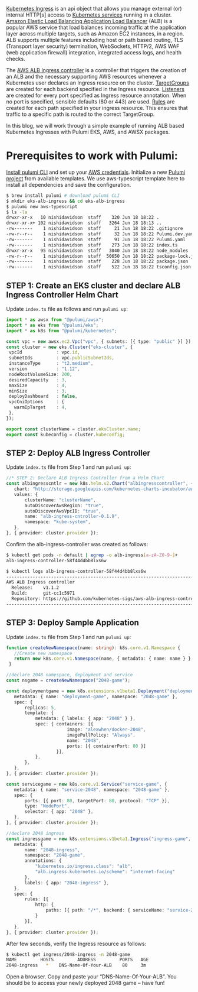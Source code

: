 [Kubernetes Ingress](https://kubernetes.io/docs/concepts/services-networking/ingress/) is an api object that allows you manage external (or) internal HTTP[s] access to [Kubernetes services](https://kubernetes.io/docs/concepts/services-networking/service/) running in a cluster. [Amazon Elastic Load Balancing Application Load Balancer](https://aws.amazon.com/elasticloadbalancing/features/#Details_for_Elastic_Load_Balancing_Products) (ALB) is a popular AWS service that load balances incoming traffic at the application layer across multiple targets, such as Amazon EC2 instances, in a region. ALB supports multiple features including host or path based routing, TLS (Transport layer security) termination, WebSockets, HTTP/2, AWS WAF (web application firewall) integration, integrated access logs, and health checks.

The [AWS ALB Ingress controller](https://github.com/kubernetes-sigs/aws-alb-ingress-controller) is a controller that triggers the creation of an ALB and the necessary supporting AWS resources whenever a Kubernetes user declares an Ingress resource on the cluster. [TargetGroups](https://docs.aws.amazon.com/elasticloadbalancing/latest/application/load-balancer-target-groups.html) are created for each backend specified in the Ingress resource. [Listeners](http://docs.aws.amazon.com/elasticloadbalancing/latest/application/load-balancer-listeners.html) are created for every port specified as Ingress resource annotation. When no port is specified, sensible defaults (80 or 443) are used. [Rules](http://docs.aws.amazon.com/elasticloadbalancing/latest/application/listener-update-rules.html) are created for each path specified in your ingress resource. This ensures that traffic to a specific path is routed to the correct TargetGroup.

In this blog, we will work through a simple example of running ALB based Kubernetes Ingresses with Pulumi EKS, AWS, and AWSX packages.

# Prerequisites to work with Pulumi:
[Install pulumi CLI](https://pulumi.io/quickstart/install.html?__hstc=194006706.92c420b2463a950f50b989da5e9a9de1.1559843842775.1560878104539.1560906741042.31&__hssc=194006706.2.1560906741042&__hsfp=3773980820) and set up your [AWS credentials](https://pulumi.io/quickstart/aws/setup.html?__hstc=194006706.92c420b2463a950f50b989da5e9a9de1.1559843842775.1560878104539.1560906741042.31&__hssc=194006706.2.1560906741042&__hsfp=3773980820). Initialize a new [Pulumi project](https://pulumi.io/reference/project.html?__hstc=194006706.92c420b2463a950f50b989da5e9a9de1.1559843842775.1560878104539.1560906741042.31&__hssc=194006706.2.1560906741042&__hsfp=3773980820) from available templates. We use aws-typescript template here to install all dependencies and save the configuration.

```bash
$ brew install pulumi # download pulumi CLI
$ mkdir eks-alb-ingress && cd eks-alb-ingress
$ pulumi new aws-typescript
$ ls -la
drwxr-xr-x   10 nishidavidson  staff    320 Jun 18 18:22 .
drwxr-xr-x+ 102 nishidavidson  staff   3264 Jun 18 18:13 ..
-rw-------    1 nishidavidson  staff     21 Jun 18 18:22 .gitignore
-rw-r--r--    1 nishidavidson  staff     32 Jun 18 18:22 Pulumi.dev.yaml
-rw-------    1 nishidavidson  staff     91 Jun 18 18:22 Pulumi.yaml
-rw-------    1 nishidavidson  staff    273 Jun 18 18:22 index.ts
drwxr-xr-x   95 nishidavidson  staff   3040 Jun 18 18:22 node_modules
-rw-r--r--    1 nishidavidson  staff  50650 Jun 18 18:22 package-lock.json
-rw-------    1 nishidavidson  staff    228 Jun 18 18:22 package.json
-rw-------    1 nishidavidson  staff    522 Jun 18 18:22 tsconfig.json
```

## STEP 1: Create an EKS cluster and declare ALB Ingress Controller Helm Chart

Update `index.ts` file as follows and run `pulumi up`:

```typescript
import * as awsx from "@pulumi/awsx";
import * as eks from "@pulumi/eks";
import * as k8s from "@pulumi/kubernetes";

const vpc = new awsx.ec2.Vpc("vpc", { subnets: [{ type: "public" }] });
const cluster = new eks.Cluster("eks-cluster", {
 vpcId             : vpc.id,
 subnetIds         : vpc.publicSubnetIds,
 instanceType      : "t2.medium",
 version           : "1.12",
 nodeRootVolumeSize: 200,
 desiredCapacity   : 3,
 maxSize           : 4,
 minSize           : 3,
 deployDashboard   : false,
 vpcCniOptions     : {
   warmIpTarget    : 4,
 },
});

export const clusterName = cluster.eksCluster.name;
export const kubeconfig = cluster.kubeconfig;
```

## STEP 2: Deploy ALB Ingress Controller

Update `index.ts` file from Step 1 and run `pulumi up`:

```typescript
//* STEP 2: Declare ALB Ingress Controller from a Helm Chart
const albingresscntlr = new k8s.helm.v2.Chart("albingresscontroller", {
   chart: "http://storage.googleapis.com/kubernetes-charts-incubator/aws-alb-ingress-controller-0.1.9.tgz",
   values: {
       clusterName: "clusterName",
       autoDiscoverAwsRegion: "true",
       autoDiscoverAwsVpcID: "true",
       name: "alb-ingress-cntroller-0.1.9",
       namespace: "kube-system",
   },
}, { provider: cluster.provider });
```

Confirm the alb-ingress-controller was created as follows:

```bash
$ kubectl get pods -n default | egrep -o alb-ingress[a-zA-Z0-9-]+
alb-ingress-controller-58f44d4bb8lxs6w

$ kubectl logs alb-ingress-controller-58f44d4bb8lxs6w
-------------------------------------------------------------------------------
AWS ALB Ingress controller
  Release:    v1.1.2
  Build:      git-cc1c5971
  Repository: https://github.com/kubernetes-sigs/aws-alb-ingress-controller.git
-------------------------------------------------------------------------------
```

## STEP 3: Deploy Sample Application

Update `index.ts` file from Step 1 and run `pulumi up`:

```typescript
function createNewNamespace(name: string): k8s.core.v1.Namespace {
   //Create new namespace
   return new k8s.core.v1.Namespace(name, { metadata: { name: name } }, { provider: cluster.provider });
 }

//declare 2048 namespace, deployment and service
const nsgame = createNewNamespace("2048-game");

const deploymentgame = new k8s.extensions.v1beta1.Deployment("deployment-game", {
   metadata: { name: "deployment-game", namespace: "2048-game" },
   spec: {
       replicas: 5,
       template: {
           metadata: { labels: { app: "2048" } },
           spec: { containers: [{
                       image: "alexwhen/docker-2048",
                       imagePullPolicy: "Always",
                       name: "2048",
                       ports: [{ containerPort: 80 }]
                   }],
           },
       },
   },
}, { provider: cluster.provider });

const servicegame = new k8s.core.v1.Service("service-game", {
   metadata: { name: "service-2048", namespace: "2048-game" },
   spec: {
       ports: [{ port: 80, targetPort: 80, protocol: "TCP" }],
       type: "NodePort",
       selector: { app: "2048" },
   },
}, { provider: cluster.provider });

//declare 2048 ingress
const ingressgame = new k8s.extensions.v1beta1.Ingress("ingress-game", {
   metadata: {
       name: "2048-ingress",
       namespace: "2048-game",
       annotations: {
           "kubernetes.io/ingress.class": "alb",
           "alb.ingress.kubernetes.io/scheme": "internet-facing"
       },
       labels: { app: "2048-ingress" },
   },
   spec: {
       rules: [{
           http: {
               paths: [{ path: "/*", backend: { serviceName: "service-2048", servicePort: 80 } }]
           }
       }],
   },
}, { provider: cluster.provider });
```
After few seconds, verify the Ingress resource as follows:

```bash
$ kubectl get ingress/2048-ingress -n 2048-game
NAME         HOSTS         ADDRESS         PORTS   AGE
2048-ingress   *    DNS-Name-Of-Your-ALB    80     3m
```
Open a browser. Copy and paste your “DNS-Name-Of-Your-ALB”. You should be to access your newly deployed 2048 game – have fun!
